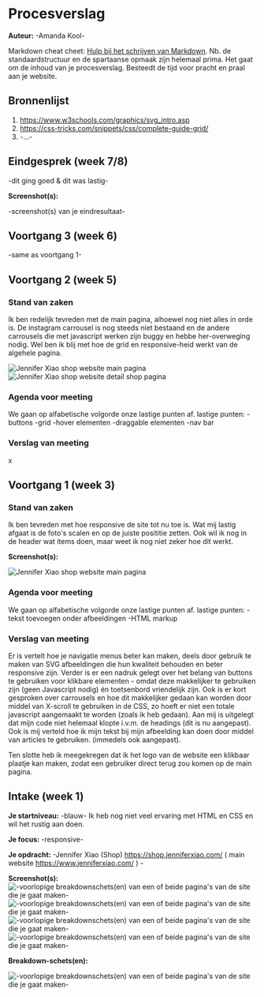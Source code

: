 # Procesverslag
**Auteur:** -Amanda Kool-

Markdown cheat cheet: [Hulp bij het schrijven van Markdown](https://github.com/adam-p/markdown-here/wiki/Markdown-Cheatsheet). Nb. de standaardstructuur en de spartaanse opmaak zijn helemaal prima. Het gaat om de inhoud van je procesverslag. Besteedt de tijd voor pracht en praal aan je website.



## Bronnenlijst
1. https://www.w3schools.com/graphics/svg_intro.asp
2. https://css-tricks.com/snippets/css/complete-guide-grid/
3. -...-



## Eindgesprek (week 7/8)

-dit ging goed & dit was lastig-

**Screenshot(s):**

-screenshot(s) van je eindresultaat-



## Voortgang 3 (week 6)

-same as voortgang 1-



## Voortgang 2 (week 5)

### Stand van zaken

Ik ben redelijk tevreden met de main pagina, alhoewel nog niet alles in orde is. De instagram carrousel is nog steeds niet bestaand en de andere carrousels die met javascript werken zijn buggy en hebbe her-overweging nodig. Wel ben ik blij met hoe de grid en responsive-heid werkt van de algehele pagina.

![Jennifer Xiao shop website main pagina](images/voortgang2.png)
![Jennifer Xiao shop website detail shop pagina](images/voortgang22.png)

### Agenda voor meeting

We gaan op alfabetische volgorde onze lastige punten af.
lastige punten:
-buttons
-grid
-hover elementen
-draggable elementen
-nav bar

### Verslag van meeting

x


## Voortgang 1 (week 3)

### Stand van zaken

Ik ben tevreden met hoe responsive de site tot nu toe is. Wat mij lastig afgaat is de foto's scalen en op de juiste posititie zetten.
Ook wil ik nog in de header wat items doen, maar weet ik nog niet zeker hoe dit werkt. 

**Screenshot(s):**

![Jennifer Xiao shop website main pagina](images/week3.png)

### Agenda voor meeting

We gaan op alfabetische volgorde onze lastige punten af.
lastige punten:
-tekst toevoegen onder afbeeldingen
-HTML markup

### Verslag van meeting

Er is vertelt hoe je navigatie menus beter kan maken, deels door gebruik te maken van SVG afbeeldingen die hun kwaliteit behouden en beter responsive zijn. 
Verder is er een nadruk gelegt over het belang van buttons te gebruiken voor klikbare elementen - omdat deze makkelijker te gebruiken zijn (geen Javascript nodig) én toetsenbord vriendelijk zijn.
Ook is er kort gesproken over carrousels en hoe dit makkelijker gedaan kan worden door middel van X-scroll te gebruiken in de CSS, zo hoeft er niet een totale javascript aangemaakt te worden (zoals ik heb gedaan).
Aan mij is uitgelegt dat mijn code niet helemaal klopte i.v.m. de headings (dit is nu aangepast). 
Ook is mij verteld hoe ik mijn tekst bij mijn afbeelding kan doen door middel van articles te gebruiken. (immedels ook aangepast).

Ten slotte heb ik meegekregen dat ik het logo van de website een klikbaar plaatje kan maken, zodat een gebruiker direct terug zou komen op de main pagina.




## Intake (week 1)

**Je startniveau:** -blauw- Ik heb nog niet veel ervaring met HTML en CSS en wil het rustig aan doen.

**Je focus:** -responsive-

**Je opdracht:** -Jennifer Xiao (Shop) https://shop.jenniferxiao.com/ ( main website  https://www.jenniferxiao.com/ ) -

**Screenshot(s):**
![-voorlopige breakdownschets(en) van een of beide pagina's van de site die je gaat maken-](images/foto5.jpg)
![-voorlopige breakdownschets(en) van een of beide pagina's van de site die je gaat maken-](images/foto6.jpg)
![-voorlopige breakdownschets(en) van een of beide pagina's van de site die je gaat maken-](images/foto7.jpg)
![-voorlopige breakdownschets(en) van een of beide pagina's van de site die je gaat maken-](images/foto8.jpg)


**Breakdown-schets(en):**

![-voorlopige breakdownschets(en) van een of beide pagina's van de site die je gaat maken-](images/schermschets.png)
